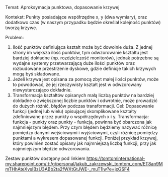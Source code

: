 Temat: Aproksymacja punktowa, dopasowanie krzywej

Kontekst:
Punkty posiadające współrzędne x, y (dwa wymiary), oraz dodatkowo czas (w naszym przypadku będzie określał kolejność punktów) tworzą krzywe. 

Problem:
1.	Ilość punktów definiująca kształt może być dowolnie duża. Z jednej strony im większa ilość punktów, tym odwzorowanie kształtu jest bardziej dokładne (np. rozdzielczość monitorów), jednak potrzebne są wydajne systemy przetwarzającą duże ilości punktów oraz rozbudowane przestrzenie dyskowe, gdzie definicje takich krzywych mogą byś składowane. 
2.	Jeżeli krzywa jest opisana za pomocą zbyt małej ilości punktów, może to powodować, że jej rzeczywisty kształt jest w odwzorowany niewystarczająco dokładnie.
3.	Transformacja kształtów opisanych małą liczbą punktów na bardziej dokładne o zwiększonej liczbie punktów i odwrotnie, może prowadzić do dużych różnić, błędów podczas transformacji.
Cel:
Dopasowanie funkcji (jednej lub wielu) opisującej skomplikowane kształty zdefiniowane przez punkty 
o współrzędnych x i y. Transformacja: funkcja - punkty oraz punkty - funkcja, powinna być obarczona 
jak najmniejszym błędem. Przy czym błędem będziemy nazywać różnicę pomiędzy danymi wejściowymi 
i wyjściowymi, czyli różnicę pomiędzy punktami a wykresem dopasowanej funkcji.
Poniżej przykład krzywej, który powinien zostać opisany jak najmniejszą liczbą funkcji, 
przy jak najmniejszym błędzie odwzorowania. 

 

Zestaw punktów dostępny pod linkiem 
https://tomtominternational-my.sharepoint.com/:t:/g/personal/jakub_zakrzewski_tomtom_com/ET8an9MmTHhAteXvsIBzU3ABb2ta2fWXtGtJWE-_muT1lw?e=jxGSF4

